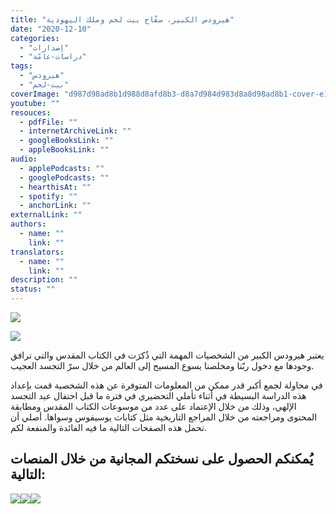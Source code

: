```yaml
---
title: "هيرودس الكبير، سفّاح بيت لحم وملك اليهودية"
date: "2020-12-10"
categories:
  - "إصدارات"
  - "دراسات-عامّة"
tags:
  - "هيرودس"
  - "بيت-لحم"
coverImage: "d987d98ad8b1d988d8afd8b3-d8a7d984d983d8a8d98ad8b1-cover-e1607627858135.png"
youtube: ""
resouces:
  - pdfFile: ""
  - internetArchiveLink: ""
  - googleBooksLink: ""
  - appleBooksLink: ""
audio:
  - applePodcasts: ""
  - googlePodcasts: ""
  - hearthisAt: ""
  - spotify: ""
  - anchorLink: ""
externalLink: ""
authors:
  - name: ""
    link: ""
translators:
  - name: ""
    link: ""
description: ""
status: ""
---
```


![](images/ahasuerus-and-haman-at-the-feast-of-esther.jpg)

![](https://arabcreationisthome.files.wordpress.com/2020/12/d987d98ad8b1d988d8afd8b3-d8a7d984d983d8a8d98ad8b1-cover-1.png?w=664)

يعتبر هيرودس الكبير من الشخصيات المهمة التي ذُكرَت في الكتاب المقدس والتي ترافق وجودها مع دخول ربّنا ومخلصنا يسوع المسيح إلى العالم من خلال سرّ التجسد العجيب.

في محاولة لجمع أكبر قدر ممكن من المعلومات المتوفرة عن هذه الشخصية قمت بإعداد هذه الدراسة البسيطة في أثناء تأملي التحضيري في فترة ما قبل احتفال عيد التجسد الإلهي، وذلك من خلال الإعتماد على عدد من موسوعات الكتاب المقدس ومطابقة المحتوى ومراجعته من خلال المراجع التاريخية مثل كتابات يوسيفوس وسواها. أصلي أن تحمل هذه الصفحات التالية ما فيه الفائدة والمنفعة لكم.

## يُمكنكم الحصول على نسختكم المجانية من خلال المنصات التالية:

[![](images/pdf.png)](https://arabcreationisthome.files.wordpress.com/2021/11/herod-the-great-pdf.pdf)[![](images/apple.png)](http://books.apple.com/us/book/id1564505480)[![](images/google-books.png)](https://books.google.lu/books/about?id=bxMOEAAAQBAJ&redir_esc=y)
